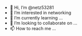 - 👋 Hi, I’m @netz53281
- 👀 I’m interested in networking
- 🌱 I’m currently learning ...
- 💞️ I’m looking to collaborate on ...
- 📫 How to reach me ...

<!---
netz53281/netz53281 is a ✨ special ✨ repository because its `README.md` (this file) appears on your GitHub profile.
You can click the Preview link to take a look at your changes.
--->

